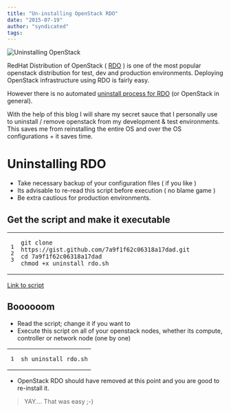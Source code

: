 ```yaml
---
title: "Un-installing OpenStack RDO"
date: "2015-07-19"
author: "syndicated"
tags: 
---
```


![Uninstalling OpenStack](images/uninstalling-openstack-rdo.jpeg "Uninstalling OpenStack")

RedHat Distribution of OpenStack ( [RDO](https://www.rdoproject.org/) ) is one of the most popular openstack distribution for test, dev and production environments. Deploying OpenStack infrastructure using RDO is fairly easy.

However there is no automated [uninstall process for RDO](https://www.rdoproject.org/Uninstalling_RDO) (or OpenStack in general).

With the help of this blog I will share my secret sauce that I personally use to uninstall / remove openstack from my development & test environments. This saves me from reinstalling the entire OS and over the OS configurations + it saves time.

# Uninstalling RDO

- Take necessary backup of your configuration files ( if you like )
- Its advisable to re-read this script before execution ( no blame game )
- Be extra cautious for production environments.

## Get the script and make it executable

<table><tbody><tr><td class="gutter"><pre class="line-numbers"><span class="line-number">1</span>
<span class="line-number">2</span>
<span class="line-number">3</span>
</pre></td><td class="code"><pre><code class="sh"><span class="line">git clone https://gist.github.com/7a9f1f62c06318a17dad.git
</span><span class="line"><span class="nb">cd </span>7a9f1f62c06318a17dad
</span><span class="line">chmod +x uninstall_rdo.sh
</span></code></pre></td></tr></tbody></table>

[Link to script](https://gist.github.com/ksingh7/7a9f1f62c06318a17dad)

## Boooooom

- Read the script; change it if you want to
- Execute this script on all of your openstack nodes, whether its compute, controller or network node (one by one)

<table><tbody><tr><td class="gutter"><pre class="line-numbers"><span class="line-number">1</span>
</pre></td><td class="code"><pre><code class="sh"><span class="line">sh uninstall_rdo.sh
</span></code></pre></td></tr></tbody></table>

- OpenStack RDO should have removed at this point and you are good to re-install it.

> YAY…. That was easy ;-)
